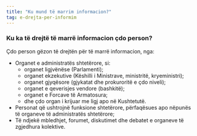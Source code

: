 ```yaml
---
title: "Ku mund të marrim informacion?"
tag: e-drejta-per-informim
---
```


### Ku ka të drejtë të marrë informacion çdo person?

Çdo person gëzon të drejtën për të marrë informacion, nga:

* Organet e administratës shtetërore, si:
    * organet ligjvënëse (Parlamenti);
    * organet ekzekutive (Këshilli i Ministrave, ministritë, kryeministri);
    * organet gjyqësore (gjykatat dhe prokuroritë e çdo niveli);
    * organet e qeverisjes vendore (bashkitë);
    * organet e Forcave të Armatosura;
    * dhe çdo organ i krijuar me ligj apo në Kushtetutë.
* Personat që ushtrojnë funksione shtetërore, përfaqësues apo nëpunës të organeve të administratës shtetërore;
* Të ndjekë mbledhjet, forumet, diskutimet dhe debatet e organeve të zgjedhura kolektive.
